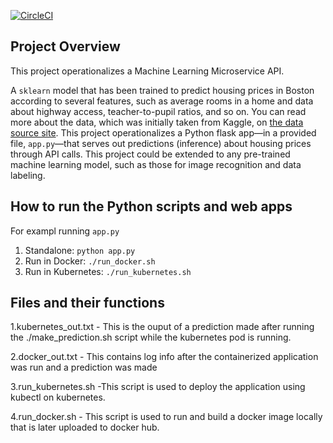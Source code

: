 [![CircleCI](https://dl.circleci.com/status-badge/img/gh/HalTee/Project4ML/tree/main.svg?style=svg)](https://dl.circleci.com/status-badge/redirect/gh/HalTee/Project4ML/tree/main)


## Project Overview

This project  operationalizes a Machine Learning Microservice API.

A `sklearn` model that has been trained to predict housing prices in Boston according to several features, such as average rooms in a home and data about highway access, teacher-to-pupil ratios, and so on. You can read more about the data, which was initially taken from Kaggle, on [the data source site](https://www.kaggle.com/c/boston-housing). This project operationalizes a Python flask app—in a provided file, `app.py`—that serves out predictions (inference) about housing prices through API calls. This project could be extended to any pre-trained machine learning model, such as those for image recognition and data labeling.

## How to run the Python scripts and web apps
For exampl running `app.py`

1. Standalone:  `python app.py`
2. Run in Docker:  `./run_docker.sh`
3. Run in Kubernetes:  `./run_kubernetes.sh`

## Files and their functions

1.kubernetes_out.txt - This is the ouput of a prediction made after running the ./make_prediction.sh script while the kubernetes pod is running.

2.docker_out.txt - This contains log info after the containerized application was run and a prediction was made 

3.run_kubernetes.sh -This script is used to  deploy the application using kubectl on kubernetes.

4.run_docker.sh - This script is used to run and build a docker image locally that is later uploaded to docker hub.
